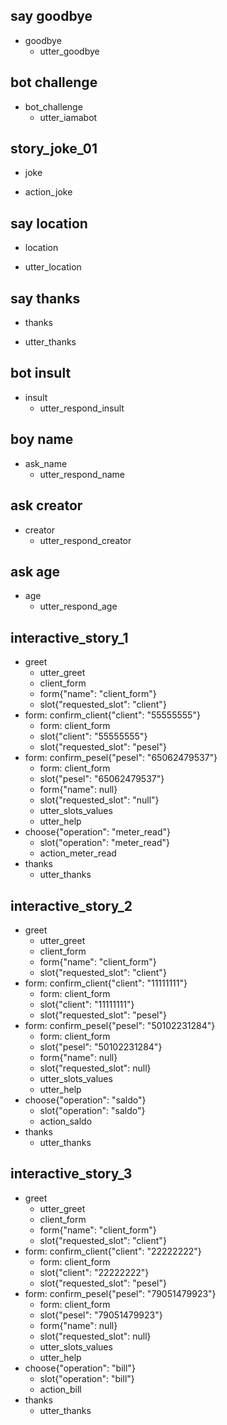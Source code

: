  <!-- ## bill path
* greet
  - utter_greet
  - utter_ask_client
* confirm_client
  - utter_ask_ppe
* confirm_ppe
  - utter_help
* choose{"operation":"bill"}
  - action_bill

## saldo path
* greet
  - utter_greet
  - utter_ask_client
* confirm_client
  - utter_ask_ppe
* confirm_ppe
  - utter_help
* choose{"operation":"saldo"}
  - action_saldo

## meter_read path
* greet
  - utter_greet
  - utter_ask_client
* confirm_client
  - utter_ask_ppe
* confirm_ppe
  - utter_help
* choose{"operation":"meter_read"}
  - action_meter_read -->

<!-- ## happy path 1
* greet
  - utter_greet
* mood_great
  - utter_happy
  - utter_ask_name
* name_inform{"name":"Kamil"}
  - utter_greet_name
* too
  - utter_respond_thanks
## sad path 1
* greet
  - utter_greet
* mood_unhappy
  - utter_cheer_up
  - utter_did_that_help
* affirm
  - utter_happy
  - utter_ask_name
* name_inform{"name":"Kamil"}
  - utter_greet_name
* too
  - utter_respond_thanks

## sad path 2
* greet
  - utter_greet
* mood_unhappy
  - utter_cheer_up
  - utter_did_that_help
* deny
  - utter_goodbye -->

## say goodbye
* goodbye
  - utter_goodbye

## bot challenge
* bot_challenge
  - utter_iamabot

## story_joke_01
* joke
 - action_joke

 ## say location
 * location
  - utter_location

## say thanks
* thanks
 - utter_thanks  

## bot insult
* insult
  - utter_respond_insult

## boy name
* ask_name
  - utter_respond_name

## ask creator
* creator
  - utter_respond_creator

## ask age
* age
  - utter_respond_age

## interactive_story_1
* greet
    - utter_greet
    - client_form
    - form{"name": "client_form"}
    - slot{"requested_slot": "client"}
* form: confirm_client{"client": "55555555"}
    - form: client_form
    - slot{"client": "55555555"}
    - slot{"requested_slot": "pesel"}
* form: confirm_pesel{"pesel": "65062479537"}
    - form: client_form
    - slot{"pesel": "65062479537"}
    - form{"name": null}
    - slot{"requested_slot": "null"}
    - utter_slots_values
    - utter_help
* choose{"operation": "meter_read"}
    - slot{"operation": "meter_read"}
    - action_meter_read
* thanks
    - utter_thanks  

## interactive_story_2
* greet
    - utter_greet
    - client_form
    - form{"name": "client_form"}
    - slot{"requested_slot": "client"}
* form: confirm_client{"client": "11111111"}
    - form: client_form
    - slot{"client": "11111111"}
    - slot{"requested_slot": "pesel"}
* form: confirm_pesel{"pesel": "50102231284"}
    - form: client_form
    - slot{"pesel": "50102231284"}
    - form{"name": null}
    - slot{"requested_slot": null}
    - utter_slots_values
    - utter_help
* choose{"operation": "saldo"}
    - slot{"operation": "saldo"}
    - action_saldo
* thanks
    - utter_thanks

## interactive_story_3
* greet
    - utter_greet
    - client_form
    - form{"name": "client_form"}
    - slot{"requested_slot": "client"}
* form: confirm_client{"client": "22222222"}
    - form: client_form
    - slot{"client": "22222222"}
    - slot{"requested_slot": "pesel"}
* form: confirm_pesel{"pesel": "79051479923"}
    - form: client_form
    - slot{"pesel": "79051479923"}
    - form{"name": null}
    - slot{"requested_slot": null}
    - utter_slots_values
    - utter_help
* choose{"operation": "bill"}
    - slot{"operation": "bill"}
    - action_bill
* thanks
    - utter_thanks